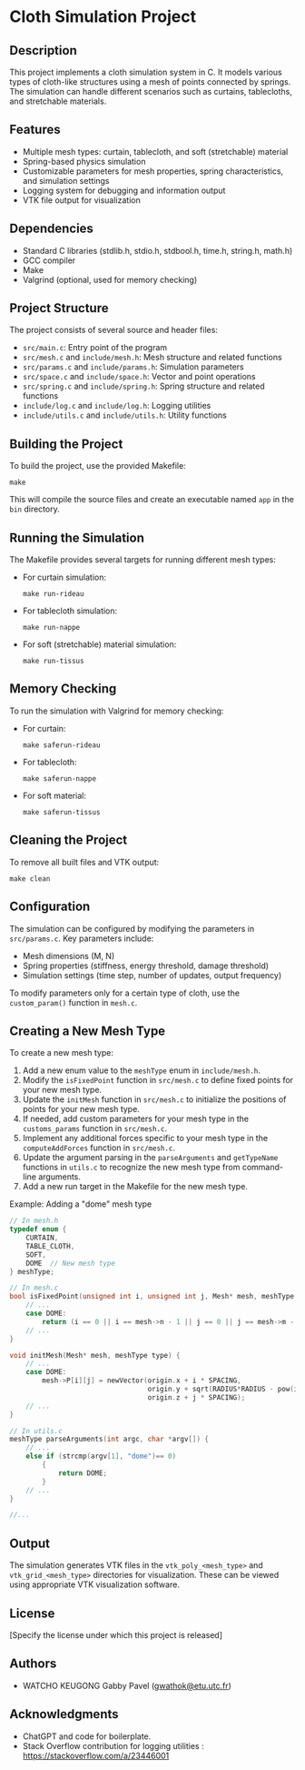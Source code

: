 
# Cloth Simulation Project

## Description
This project implements a cloth simulation system in C. It models various types of cloth-like structures using a mesh of points connected by springs. The simulation can handle different scenarios such as curtains, tablecloths, and stretchable materials.

## Features
- Multiple mesh types: curtain, tablecloth, and soft (stretchable) material
- Spring-based physics simulation
- Customizable parameters for mesh properties, spring characteristics, and simulation settings
- Logging system for debugging and information output
- VTK file output for visualization

## Dependencies
- Standard C libraries (stdlib.h, stdio.h, stdbool.h, time.h, string.h, math.h)
- GCC compiler
- Make
- Valgrind (optional, used for memory checking)

## Project Structure
The project consists of several source and header files:
- `src/main.c`: Entry point of the program
- `src/mesh.c` and `include/mesh.h`: Mesh structure and related functions
- `src/params.c` and `include/params.h`: Simulation parameters
- `src/space.c` and `include/space.h`: Vector and point operations
- `src/spring.c` and `include/spring.h`: Spring structure and related functions
- `include/log.c` and `include/log.h`: Logging utilities
- `include/utils.c` and `include/utils.h`: Utility functions

## Building the Project
To build the project, use the provided Makefile:

``` shell
make
```

This will compile the source files and create an executable named `app` in the `bin` directory.

## Running the Simulation
The Makefile provides several targets for running different mesh types:

- For curtain simulation:
  ```
  make run-rideau
  ```

- For tablecloth simulation:
  ```
  make run-nappe
  ```

- For soft (stretchable) material simulation:
  ```
  make run-tissus
  ```

## Memory Checking
To run the simulation with Valgrind for memory checking:

- For curtain:
  ```
  make saferun-rideau
  ```

- For tablecloth:
  ```
  make saferun-nappe
  ```

- For soft material:
  ```
  make saferun-tissus
  ```

## Cleaning the Project
To remove all built files and VTK output:

```
make clean
```

## Configuration
The simulation can be configured by modifying the parameters in `src/params.c`. Key parameters include:
- Mesh dimensions (M, N)
- Spring properties (stiffness, energy threshold, damage threshold)
- Simulation settings (time step, number of updates, output frequency)

To modify parameters only for a certain type of cloth, use the `custom_param()` function in `mesh.c`.

## Creating a New Mesh Type
To create a new mesh type:

1. Add a new enum value to the `meshType` enum in `include/mesh.h`.
2. Modify the `isFixedPoint` function in `src/mesh.c` to define fixed points for your new mesh type.
3. Update the `initMesh` function in `src/mesh.c` to initialize the positions of points for your new mesh type.
4. If needed, add custom parameters for your mesh type in the `customs_params` function in `src/mesh.c`.
5. Implement any additional forces specific to your mesh type in the `computeAddForces` function in `src/mesh.c`.
6. Update the argument parsing in the `parseArguments` and `getTypeName` functions in `utils.c` to recognize the new mesh type from command-line arguments.
7. Add a new run target in the Makefile for the new mesh type.

Example: Adding a "dome" mesh type

```c
// In mesh.h
typedef enum {
    CURTAIN,
    TABLE_CLOTH,
    SOFT,
    DOME  // New mesh type
} meshType;

// In mesh.c
bool isFixedPoint(unsigned int i, unsigned int j, Mesh* mesh, meshType type) {
    // ...
    case DOME:
        return (i == 0 || i == mesh->n - 1 || j == 0 || j == mesh->m - 1);
    // ...
}

void initMesh(Mesh* mesh, meshType type) {
    // ...
    case DOME:
        mesh->P[i][j] = newVector(origin.x + i * SPACING, 
                                  origin.y + sqrt(RADIUS*RADIUS - pow(i*SPACING - (mesh->n-1)*SPACING/2, 2) - pow(j*SPACING - (mesh->m-1)*SPACING/2, 2)), 
                                  origin.z + j * SPACING);
    // ...
}

// In utils.c
meshType parseArguments(int argc, char *argv[]) {
    // ...
    else if (strcmp(argv[1], "dome")== 0)
        {
            return DOME;
        }
    // ...
}

//...
```

## Output
The simulation generates VTK files in the `vtk_poly_<mesh_type>` and `vtk_grid_<mesh_type>` directories for visualization. These can be viewed using appropriate VTK visualization software.

## License
[Specify the license under which this project is released]

## Authors
- WATCHO KEUGONG Gabby Pavel (gwathok@etu.utc.fr)

## Acknowledgments
- ChatGPT and code for boilerplate.
- Stack Overflow contribution for logging utilities : https://stackoverflow.com/a/23446001